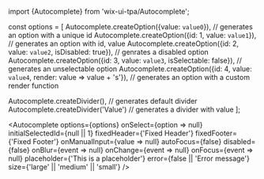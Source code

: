 import {Autocomplete} from 'wix-ui-tpa/Autocomplete';

const options = [
  Autocomplete.createOption({value: `value0`}),                                         // generates an option with a unique id
  Autocomplete.createOption({id: 1, value: `value1`}),                                  // generates an option with id, value
  Autocomplete.createOption({id: 2, value: `value2`, isDisabled: true}),                // genrates a disabled option
  Autocomplete.createOption({id: 3, value: `value3`, isSelectable: false}),             // generates an unselectable option
  Autocomplete.createOption({id: 4, value: `value4`, render: value => value + 's'}),    // generates an option with a custom render function

  Autocomplete.createDivider(),                                                         // generates default divider
  Autocomplete.createDivider('Value')                                                   // generates a divider with value
];

<Autocomplete
  options={options}
  onSelect={option => null}
  initialSelectedId={null || 1}
  fixedHeader={'Fixed Header'}
  fixedFooter={'Fixed Footer'}
  onManualInput={value => null}
  autoFocus={false}
  disabled={false}
  onBlur={event => null}
  onChange={event => null}
  onFocus={event => null}
  placeholder={'This is a placeholder'}
  error={false || 'Error message'}
  size={'large' || 'medium' || 'small'}
/>
